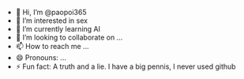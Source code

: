 - 👋 Hi, I’m @paopoi365
- 👀 I’m interested in sex
- 🌱 I’m currently learning AI
- 💞️ I’m looking to collaborate on ...
- 📫 How to reach me ...
- 😄 Pronouns: ...
- ⚡ Fun fact: A truth and a lie. I have a big pennis, I never used github

<!---
paopoi365/paopoi365 is a ✨ special ✨ repository because its `README.md` (this file) appears on your GitHub profile.
You can click the Preview link to take a look at your changes.
--->
